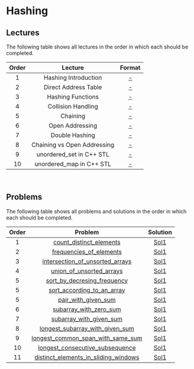 # Hashing

## Lectures

The following table shows all lectures in the order in which each should be completed.

| Order | Lecture | Format |
|:---:|:---:|:---:|
| 1 | Hashing Introduction | [-]() |
| 2 | Direct Address Table | [-]() |
| 3 | Hashing Functions | [-]() |
| 4 | Collision Handling | [-]() |
| 5 | Chaining | [-]() |
| 6 | Open Addressing | [-]() |
| 7 | Double Hashing | [-]() |
| 8 | Chaining vs Open Addressing | [-]() |
| 9 | unordered_set in C++ STL | [-]() |
| 10 | unordered_map in C++ STL | [-]() |
<br>

## Problems

The following table shows all problems and solutions in the order in which each should be completed.

| Order | Problem | Solution |
|:---:|:---:|:---:|
| 1 | [count_distinct_elements]() | [Sol1]() |
| 2 | [frequencies_of_elements]() | [Sol1]() |
| 3 | [intersection_of_unsorted_arrays]() | [Sol1]() |
| 4 | [union_of_unsorted_arrays]() | [Sol1]() |
| 5 | [sort_by_decresing_frequency]() | [Sol1]() |
| 5 | [sort_according_to_an_array]() | [Sol1]() |
| 5 | [pair_with_given_sum]() | [Sol1]() |
| 6 | [subarray_with_zero_sum]() | [Sol1]() |
| 7 | [subarray_with_given_sum]() | [Sol1]() |
| 8 | [longest_subarray_with_given_sum]() | [Sol1]() |
| 9 | [longest_common_span_with_same_sum]() | [Sol1]() |
| 10 | [longest_consecutive_subsequence]() | [Sol1]() |
| 11 | [distinct_elements_in_sliding_windows]() | [Sol1]() |